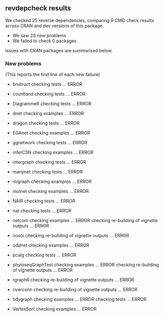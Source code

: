 ## revdepcheck results

We checked 25 reverse dependencies, comparing R CMD check results across CRAN and dev versions of this package.

 * We saw 23 new problems
 * We failed to check 0 packages

Issues with CRAN packages are summarised below.

### New problems
(This reports the first line of each new failure)

* bnstruct
  checking tests ... ERROR

* countland
  checking tests ... ERROR

* DiagrammeR
  checking tests ... ERROR

* dnet
  checking examples ... ERROR

* dragon
  checking tests ... ERROR

* EGAnet
  checking examples ... ERROR

* ggnetwork
  checking tests ... ERROR

* inferCSN
  checking examples ... ERROR

* intergraph
  checking tests ... ERROR

* manynet
  checking tests ... ERROR

* migraph
  checking examples ... ERROR

* molnet
  checking examples ... ERROR

* NAIR
  checking tests ... ERROR

* nat
  checking tests ... ERROR

* netcom
  checking examples ... ERROR
  checking re-building of vignette outputs ... ERROR

* nosoi
  checking re-building of vignette outputs ... ERROR

* oddnet
  checking examples ... ERROR

* pcalg
  checking tests ... ERROR

* phyloseqGraphTest
  checking examples ... ERROR
  checking re-building of vignette outputs ... ERROR

* rgraph6
  checking re-building of vignette outputs ... ERROR

* riverconn
  checking re-building of vignette outputs ... ERROR

* tidygraph
  checking examples ... ERROR
  checking tests ... ERROR

* VertexSort
  checking examples ... ERROR

